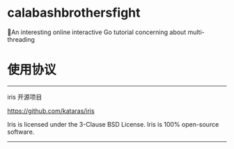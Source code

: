 # calabashbrothersfight
:boy:An interesting online interactive Go tutorial concerning about multi-threading
# 使用协议
---------------------------------------------
iris 开源项目

https://github.com/kataras/iris

Iris is licensed under the 3-Clause BSD License. Iris is 100% open-source software.

---------------------------------------------
